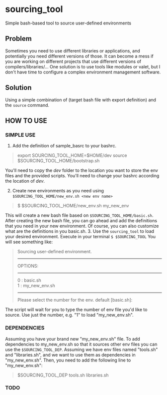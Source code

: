 # sourcing_tool
Simple bash-based tool to source user-defined environments

## Problem
Sometimes you need to use different libraries or applications, and potentially you need different versions of those. It can become a mess if you are working on different projects that use different versions of compilers/libraries/... One solution is to use tools like modules or valet, but I don't have time to configure a complex environment management software.

## Solution
Using a simple combination of (target bash file with export definition) and the `source` command.

## HOW TO USE

### SIMPLE USE
1. Add the definition of sample_basrc to your bashrc.

> export SOURCING_TOOL_HOME=$HOME/dev
> source $SOURCING_TOOL_HOME/bootstrap.sh

You'll need to copy the *dev* folder to the location you want to store the env files and the provided scripts. You'll need to change your bashrc according the location of *dev*.

2. Create new environments as you need using `$SOURCING_TOOL_HOME/new_env.sh <new env name>`

> $ $SOURCING_TOOL_HOME/new_env.sh my_new_env

This will create a new bash file based on `$SOURCING_TOOL_HOME/basic.sh`. After creating the new bash file, you can go ahead and add the definitions that you need in your new environment. Of course, you can also customize what are the definitions in you basic.sh.
3. Use the `sourcing_tool` to load your desired environment.
Execute in your terminal `$ $SOURCING_TOOL`
You will see something like:

> Sourcing user-defined environment. 
> *************************
> OPTIONS:
> *************************
> 0 : basic.sh  
> 1 : my_new_env.sh
> *************************
> Please select the number for the env. default [basic.sh]: 

The script will wait for you to type the number of env file you'd like to source. Use just the number, e.g. "1" to load "my_new_env.sh".

### DEPENDENCIES
Assuming you have your brand new "my_new_env.sh" file. To add dependencies to my_new_env.sh so that it sources other env files you can use the `$SOURCING_TOOL_DEP`. Assuming we have env files named "tools.sh" and "libraries.sh", and we want to use them as dependencies in "my_new_env.sh". Then, you need to add the following line to "my_new_env.sh":

> $SOURCING_TOOL_DEP tools.sh libraries.sh

### TODO

